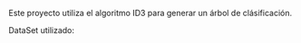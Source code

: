 Este proyecto utiliza el algoritmo ID3 para generar un árbol de clásificación. 

DataSet utilizado: 
